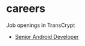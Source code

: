 # careers
Job openings in TransCrypt

- [Senior Android Developer](https://github.com/Transcrypt/careers/blob/master/android.md)
